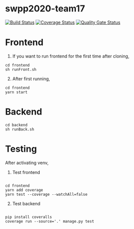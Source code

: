 # swpp2020-team17
[![Build Status](https://travis-ci.org/swsnu/swpp2020-team17.svg?branch=master)](https://travis-ci.org/swsnu/swpp2020-team17)
[![Coverage Status](https://coveralls.io/repos/github/swsnu/swpp2019-team17/badge.svg?branch=master)](https://coveralls.io/github/swsnu/swpp2019-team17?branch=master)
[![Quality Gate Status](https://sonarcloud.io/api/project_badges/measure?project=swsnu_swpp2019-team17&metric=alert_status)](https://sonarcloud.io/dashboard?id=swsnu_swpp2019-team17)


# Frontend
1. If you want to run frontend for the first time after cloning,
<pre><code>cd frontend   
sh runFront.sh
</code></pre>

2. After first running,
<pre><code>cd frontend   
yarn start
</code></pre>

# Backend
<pre><code>cd backend
sh runBack.sh
</code></pre>

# Testing
After activating venv,
1. Test frontend
<pre><code>
cd frontend   
yarn add coverage
yarn test --coverage --watchAll=false
</code></pre>

2. Test backend
<pre><code>
pip install coveralls
coverage run --source='.' manage.py test
</code></pre>
